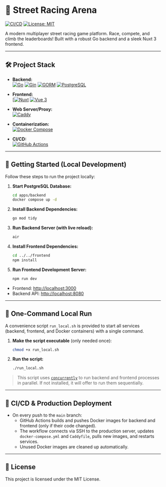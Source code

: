 # 🚗 Street Racing Arena

[![CI/CD](https://github.com/muraragi/street-racing-arena/actions/workflows/deploy.yml/badge.svg)](https://github.com/muraragi/street-racing-arena/actions/workflows/deploy.yml)
[![License: MIT](https://img.shields.io/badge/License-MIT-yellow.svg)](LICENSE)

A modern multiplayer street racing game platform. Race, compete, and climb the leaderboards! Built with a robust Go backend and a sleek Nuxt 3 frontend.

---

## 🛠️ Project Stack

- **Backend:**  
  [![Go](https://img.shields.io/badge/Go-00ADD8?logo=go&logoColor=white&style=rounded)](https://golang.org/)
  [![Gin](https://img.shields.io/badge/Gin-00B386?logo=go&logoColor=white&style=rounded)](https://gin-gonic.com/)
  [![GORM](https://img.shields.io/badge/GORM-FF7043?logo=go&logoColor=white&style=rounded)](https://gorm.io/)
  [![PostgreSQL](https://img.shields.io/badge/PostgreSQL-4169E1?logo=postgresql&logoColor=white&style=rounded)](https://www.postgresql.org/)

- **Frontend:**  
  [[![Nuxt](https://img.shields.io/badge/Nuxt-002E3B?logo=nuxt&logoColor=#00DC82)](https://nuxt.com/)
  [![Vue 3](https://img.shields.io/badge/Vue_3-4FC08D?logo=vue.js&logoColor=white&style=rounded)](https://vuejs.org/)

- **Web Server/Proxy:**  
  [![Caddy](https://img.shields.io/badge/Caddy-00C7B7?logo=caddy&logoColor=white&style=rounded)](https://caddyserver.com/)

- **Containerization:**  
  [![Docker Compose](https://img.shields.io/badge/Docker_Compose-2496ED?logo=docker&logoColor=white&style=rounded)](https://docs.docker.com/compose/)

- **CI/CD:**  
  [![GitHub Actions](https://img.shields.io/badge/GitHub_Actions-2088FF?logo=githubactions&logoColor=white&style=rounded)](https://github.com/features/actions)

---

## 🚀 Getting Started (Local Development)

Follow these steps to run the project locally:

1. **Start PostgreSQL Database:**
   ```bash
   cd apps/backend
   docker compose up -d
   ```
2. **Install Backend Dependencies:**
   ```bash
   go mod tidy
   ```
3. **Run Backend Server (with live reload):**
   ```bash
   air
   ```
4. **Install Frontend Dependencies:**
   ```bash
   cd ../../frontend
   npm install
   ```
5. **Run Frontend Development Server:**
   ```bash
   npm run dev
   ```

- Frontend: [http://localhost:3000](http://localhost:3000)
- Backend API: [http://localhost:8080](http://localhost:8080)

---

## 🐳 One-Command Local Run

A convenience script `run_local.sh` is provided to start all services (backend, frontend, and Docker containers) with a single command.

1. **Make the script executable** (only needed once):
   ```bash
   chmod +x run_local.sh
   ```
2. **Run the script:**
   ```bash
   ./run_local.sh
   ```

> This script uses [`concurrently`](https://www.npmjs.com/package/concurrently) to run backend and frontend processes in parallel. If not installed, it will offer to run them sequentially.

---

## 🚢 CI/CD & Production Deployment

- On every push to the `main` branch:
  - GitHub Actions builds and pushes Docker images for backend and frontend (only if their code changed).
  - The workflow connects via SSH to the production server, updates `docker-compose.yml` and `Caddyfile`, pulls new images, and restarts services.
  - Unused Docker images are cleaned up automatically.

---

## 📄 License

This project is licensed under the MIT License.
